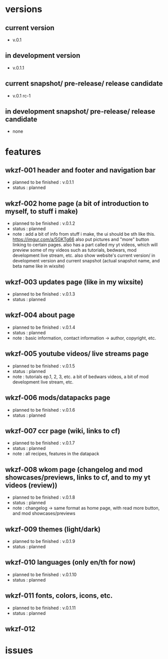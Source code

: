 # versions

## current version
- v.0.1
## in development version
- v.0.1.1
## current snapshot/ pre-release/ release candidate
- v.0.1 rc-1
## in development snapshot/ pre-release/ release candidate
- none

# features

## wkzf-001 header and footer and navigation bar
- planned to be finished : v.0.1.1
- status : planned

## wkzf-002 home page (a bit of introduction to myself, to stuff i make)
- planned to be finished : v.0.1.2
- status : planned
- note : add a bit of info from stuff i make, the ui should be sth like this.
https://imgur.com/a/5GKTg66 also put pictures and "more" button linking to certain pages.
also has a part called my yt videos, which will preview some of my videos such as tutorials, bedwars, mod
development live stream, etc. also show website's current version/ in development version and current 
snapshot (actual snapshot name, and beta name like in wixsite) 

## wkzf-003 updates page (like in my wixsite)
- planned to be finished : v.0.1.3
- status : planned

## wkzf-004 about page 
- planned to be finished : v.0.1.4
- status : planned
- note : basic information, contact information -> author, copyright, etc.

## wkzf-005 youtube videos/ live streams page
- planned to be finished : v.0.1.5
- status : planned
- note : tutorials ep.1, 2, 3, etc. a bit of bedwars videos, a bit of mod development live stream, etc.

## wkzf-006 mods/datapacks page
- planned to be finished : v.0.1.6
- status : planned

## wkzf-007 ccr page (wiki, links to cf)
- planned to be finished : v.0.1.7
- status : planned
- note : all recipes, features in the datapack

## wkzf-008 wkom page (changelog and mod showcases/previews, links to cf, and to my yt videos (review)) 
- planned to be finished : v.0.1.8
- status : planned
- note : changelog -> same format as home page,  with read more button, and mod showcases/previews

## wkzf-009 themes (light/dark)
- planned to be finished : v.0.1.9
- status : planned

## wkzf-010 languages (only en/th for now)
- planned to be finished : v.0.1.10
- status : planned

## wkzf-011 fonts, colors, icons, etc.
- planned to be finished : v.0.1.11
- status : planned

## wkzf-012 

# issues
